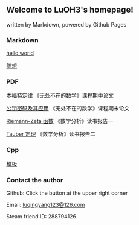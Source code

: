 ## Welcome to LuOH3's homepage!

written by Markdown, powered by Github Pages

### Markdown

[hello world](mds/hello%20world.html)

[随想](mds/随想.html)

### PDF

[本福特定律](pdfs/本福特定律.pdf)  《无处不在的数学》课程期中论文

[公钥密码及其应用](pdfs/公钥密码及其应用.pdf)  《无处不在的数学》课程期末论文

[Riemann-Zeta 函数](pdfs/数分读书报告1.pdf)  《数学分析》读书报告一

[Tauber 定理](pdfs/数分读书报告2.pdf)  《数学分析》读书报告二

### Cpp

[模板](mds/templates.md)

### Contact the author

Github: Click the button at the upper right corner

Email: luqingyang123@126.com

Steam friend ID: 288794126


